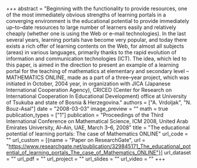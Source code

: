 +++
abstract = "Beginning with the functionality to provide resources, one of the most immediately obvious strengths of learning portals in a converging environment is the educational potential to provide immediately up–to–date resources to large number of learners easily and relatively cheaply (whether one is using the Web or e–mail technologies). In the last several years, learning portals have become very popular, and today there exists a rich offer of learning contents on the Web, for almost all subjects (areas) in various languages, primarily thanks to the rapid evolution of information and communication technologies (ICT). The idea, which led to this paper, is aimed in the direction to present an example of a learning portal for the teaching of mathematics at elementary and secondary level – MATHEMATICS ONLINE, made as a part of a three–year project, which was initiated in October, 2004 year, in organization with JICA (Japanese International Cooperation Agency), CRICED (Center for Research on International Cooperation In Educational Development) office at University of Tsukuba and state of Bosnia & Herzegovina."
authors = ["A. Vrdoljak", "N. Bouz-Asal"]
date = "2008-03-03"
image_preview = ""
math = true
publication_types = ["1"]
publication = "Proceedings of the Third International Conference on Mathematical Science, ICM 2008, United Arab Emirates University, Al–Ain, UAE, March 3–6, 2008"
title = "The educational potential of learning portals: The case of Mathematics ONLINE"
url_code = ""
url_custom = [{name = "Paper on ResearchGate", url = "https://www.researchgate.net/publication/329845171_The_educational_potential_of_learning_portals_The_case_of_Mathematics_ONLINE"}]
url_dataset = ""
url_pdf = ""
url_project = ""
url_slides = ""
url_video = ""
+++
